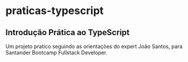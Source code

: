 # praticas-typescript

## Introdução Prática ao TypeScript

Um projeto pratico seguindo as orientações do expert João Santos, para Santander Bootcamp Fullstack Developer.
